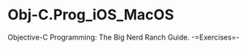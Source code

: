 Obj-C.Prog_iOS_MacOS
====================

Objective-C Programming: The Big Nerd Ranch Guide. -=Exercises=-